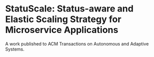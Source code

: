 ﻿# StatuScale: Status-aware and Elastic Scaling Strategy for Microservice Applications
A work published to ACM Transactions on Autonomous and Adaptive Systems.
